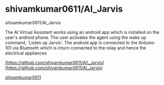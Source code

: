 # shivamkumar0611/AI\_Jarvis

shivamkumar0611/AI\_Jarvis

The AI Virtual Assistant works using an android app which is installed on the user's android phone. The user activates the agent using the wake up command, 'Listen up Jarvis'. The android app is connected to the Arduino 101 via Bluetooth which is inturn connected to the relay and hence the electrical appliances

[https://github.com/shivamkumar0611/AI\_Jarvis](https://github.com/shivamkumar0611/AI_Jarvis)

 [shivamkumar0611]()

